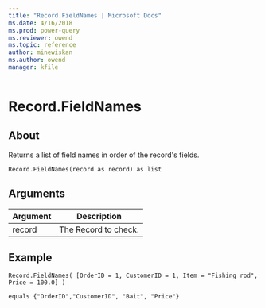 ```yaml
---
title: "Record.FieldNames | Microsoft Docs"
ms.date: 4/16/2018
ms.prod: power-query
ms.reviewer: owend
ms.topic: reference
author: minewiskan
ms.author: owend
manager: kfile
---
```

# Record.FieldNames

  
## About  
Returns a list of field names in order of the record's fields.  
  
```  
Record.FieldNames(record as record) as list  
```  
  
## Arguments  
  
|Argument|Description|  
|------------|---------------|  
|record|The Record to check.|  
  
## Example  
  
```  
Record.FieldNames( [OrderID = 1, CustomerID = 1, Item = "Fishing rod", Price = 100.0] )  
```  
  
```  
equals {"OrderID","CustomerID", "Bait", "Price"}  
```  
